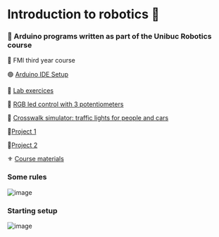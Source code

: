 # Introduction to robotics :robot:
### :beginner: Arduino programs written as part of the Unibuc Robotics course 
:school: FMI third year course 

:green_circle: [Arduino IDE Setup](https://www.arduino.cc/en/software)

:large_blue_diamond: [Lab exercices](https://github.com/DimaOanaTeodora/IntroductionToRobotics/tree/main/Labs)

:diamond_shape_with_a_dot_inside:	[RGB led control with 3 potentiometers](https://github.com/DimaOanaTeodora/IntroductionToRobotics/tree/main/Homework/H1)

:diamond_shape_with_a_dot_inside:	[Crosswalk simulator: traffic lights for people and cars](https://github.com/DimaOanaTeodora/IntroductionToRobotics/tree/main/Homework/H2)

:triangular_flag_on_post:[Project 1](https://github.com/DimaOanaTeodora/IntroductionToRobotics/tree/main/Project%201)

:triangular_flag_on_post:[Project 2](https://github.com/DimaOanaTeodora/IntroductionToRobotics/tree/main/Project%202)

:fleur_de_lis: [Course materials](https://github.com/DimaOanaTeodora/IntroductionToRobotics/tree/main/Course%20materials)

### Some rules
![image](https://user-images.githubusercontent.com/61749814/139693761-15171c41-3627-44a2-87ea-3cbc2fcbe9e0.png)

### Starting setup 
![image](https://user-images.githubusercontent.com/61749814/139693627-ab67d052-8162-43b8-8a6e-0196ff0e0716.png)
